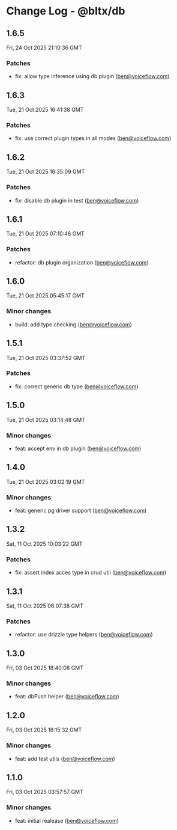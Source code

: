 # Change Log - @bltx/db

<!-- This log was last generated on Fri, 24 Oct 2025 21:10:36 GMT and should not be manually modified. -->

<!-- Start content -->

## 1.6.5

Fri, 24 Oct 2025 21:10:36 GMT

### Patches

- fix: allow type inference using db plugin (ben@voiceflow.com)

## 1.6.3

Tue, 21 Oct 2025 16:41:38 GMT

### Patches

- fix: use correct plugin types in all modes (ben@voiceflow.com)

## 1.6.2

Tue, 21 Oct 2025 16:35:09 GMT

### Patches

- fix: disable db plugin in test (ben@voiceflow.com)

## 1.6.1

Tue, 21 Oct 2025 07:10:46 GMT

### Patches

- refactor: db plugin organization (ben@voiceflow.com)

## 1.6.0

Tue, 21 Oct 2025 05:45:17 GMT

### Minor changes

- build: add type checking (ben@voiceflow.com)

## 1.5.1

Tue, 21 Oct 2025 03:37:52 GMT

### Patches

- fix: correct generic db type (ben@voiceflow.com)

## 1.5.0

Tue, 21 Oct 2025 03:14:48 GMT

### Minor changes

- feat: accept env in db plugin (ben@voiceflow.com)

## 1.4.0

Tue, 21 Oct 2025 03:02:19 GMT

### Minor changes

- feat: generic pg driver support (ben@voiceflow.com)

## 1.3.2

Sat, 11 Oct 2025 10:03:22 GMT

### Patches

- fix: assert index acces type in crud util (ben@voiceflow.com)

## 1.3.1

Sat, 11 Oct 2025 06:07:38 GMT

### Patches

- refactor: use drizzle type helpers (ben@voiceflow.com)

## 1.3.0

Fri, 03 Oct 2025 18:40:08 GMT

### Minor changes

- feat: dbPush helper (ben@voiceflow.com)

## 1.2.0

Fri, 03 Oct 2025 18:15:32 GMT

### Minor changes

- feat: add test utils (ben@voiceflow.com)

## 1.1.0

Fri, 03 Oct 2025 03:57:57 GMT

### Minor changes

- feat: initial realease (ben@voiceflow.com)
